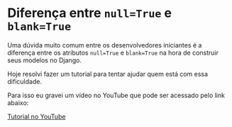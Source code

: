 # Diferença entre `null=True` e `blank=True`

Uma dúvida muito comum entre os desenvolvedores iniciantes é a diferença entre os atributos `null=True` e `blank=True` na hora de construir seus modelos no Django.

Hoje resolvi fazer um tutorial para tentar ajudar quem está com essa dificuldade.

Para isso eu gravei um vídeo no YouTube que pode ser acessado pelo link abaixo:

[Tutorial no YouTube](https://www.youtube.com/watch?v=Cnzb9mLEhf4)
